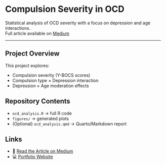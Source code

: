 
# Compulsion Severity in OCD

Statistical analysis of OCD severity with a focus on depression and age interactions.  
Full article available on [Medium](https://medium.com/@YOURUSERNAME/compulsion-severity-in-ocd-analysis)  

---

## Project Overview
This project explores:
- Compulsion severity (Y-BOCS scores)
- Compulsion type × Depression interaction
- Depression × Age moderation effects

## Repository Contents
- `ocd_analysis.R` → full R code
- `figures/` → generated plots
- (Optional) `ocd_analysis.qmd` → Quarto/Markdown report

## Links
- 📖 [Read the Article on Medium]([https://medium.com/@Danliontario/compulsion-severity-in-ocd-analysis](https://medium.com/@danliontario/compulsion-severity-in-ocd-c36cd3b523c4))  
- 💻 [Portfolio Website](https://dlport.web.app/)

